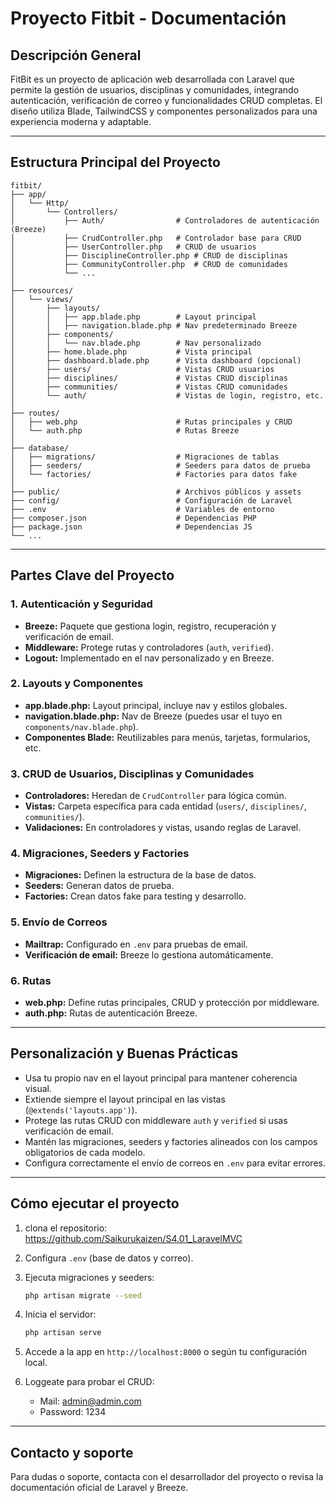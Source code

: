 # Proyecto Fitbit - Documentación

## Descripción General
FitBit es un proyecto de aplicación web desarrollada con Laravel que permite la gestión de usuarios, disciplinas y comunidades, integrando autenticación, verificación de correo y funcionalidades CRUD completas. El diseño utiliza Blade, TailwindCSS y componentes personalizados para una experiencia moderna y adaptable.

---

## Estructura Principal del Proyecto

```
fitbit/
├── app/
│   └── Http/
│       └── Controllers/
│           ├── Auth/                # Controladores de autenticación (Breeze)
│           ├── CrudController.php   # Controlador base para CRUD
│           ├── UserController.php   # CRUD de usuarios
│           ├── DisciplineController.php # CRUD de disciplinas
│           ├── CommunityController.php  # CRUD de comunidades
│           └── ...
│
├── resources/
│   └── views/
│       ├── layouts/
│       │   ├── app.blade.php        # Layout principal
│       │   ├── navigation.blade.php # Nav predeterminado Breeze
│       ├── components/
│       │   └── nav.blade.php        # Nav personalizado
│       ├── home.blade.php           # Vista principal
│       ├── dashboard.blade.php      # Vista dashboard (opcional)
│       ├── users/                   # Vistas CRUD usuarios
│       ├── disciplines/             # Vistas CRUD disciplinas
│       ├── communities/             # Vistas CRUD comunidades
│       └── auth/                    # Vistas de login, registro, etc.
│
├── routes/
│   ├── web.php                      # Rutas principales y CRUD
│   └── auth.php                     # Rutas Breeze
│
├── database/
│   ├── migrations/                  # Migraciones de tablas
│   ├── seeders/                     # Seeders para datos de prueba
│   └── factories/                   # Factories para datos fake
│
├── public/                          # Archivos públicos y assets
├── config/                          # Configuración de Laravel
├── .env                             # Variables de entorno
├── composer.json                    # Dependencias PHP
├── package.json                     # Dependencias JS
└── ...
```

---

## Partes Clave del Proyecto

### 1. Autenticación y Seguridad
- **Breeze:** Paquete que gestiona login, registro, recuperación y verificación de email.
- **Middleware:** Protege rutas y controladores (`auth`, `verified`).
- **Logout:** Implementado en el nav personalizado y en Breeze.

### 2. Layouts y Componentes
- **app.blade.php:** Layout principal, incluye nav y estilos globales.
- **navigation.blade.php:** Nav de Breeze (puedes usar el tuyo en `components/nav.blade.php`).
- **Componentes Blade:** Reutilizables para menús, tarjetas, formularios, etc.

### 3. CRUD de Usuarios, Disciplinas y Comunidades
- **Controladores:** Heredan de `CrudController` para lógica común.
- **Vistas:** Carpeta específica para cada entidad (`users/`, `disciplines/`, `communities/`).
- **Validaciones:** En controladores y vistas, usando reglas de Laravel.

### 4. Migraciones, Seeders y Factories
- **Migraciones:** Definen la estructura de la base de datos.
- **Seeders:** Generan datos de prueba.
- **Factories:** Crean datos fake para testing y desarrollo.

### 5. Envío de Correos
- **Mailtrap:** Configurado en `.env` para pruebas de email.
- **Verificación de email:** Breeze lo gestiona automáticamente.

### 6. Rutas
- **web.php:** Define rutas principales, CRUD y protección por middleware.
- **auth.php:** Rutas de autenticación Breeze.

---

## Personalización y Buenas Prácticas
- Usa tu propio nav en el layout principal para mantener coherencia visual.
- Extiende siempre el layout principal en las vistas (`@extends('layouts.app')`).
- Protege las rutas CRUD con middleware `auth` y `verified` si usas verificación de email.
- Mantén las migraciones, seeders y factories alineados con los campos obligatorios de cada modelo.
- Configura correctamente el envío de correos en `.env` para evitar errores.

---

## Cómo ejecutar el proyecto
1. clona el repositorio: https://github.com/Saikurukaizen/S4.01_LaravelMVC
2. Configura `.env` (base de datos y correo).
3. Ejecuta migraciones y seeders:
   ```bash
   php artisan migrate --seed
   ```
4. Inicia el servidor:
   ```bash
   php artisan serve
   ```
5. Accede a la app en `http://localhost:8000` o según tu configuración local.

6. Loggeate para probar el CRUD:
    - Mail: admin@admin.com
    - Password: 1234

---

## Contacto y soporte
Para dudas o soporte, contacta con el desarrollador del proyecto o revisa la documentación oficial de Laravel y Breeze.
